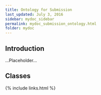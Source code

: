 ```yaml
---
title: Ontology for Submission
last_updated: July 3, 2016
sidebar: mydoc_sidebar
permalink: mydoc_submission_ontology.html
folder: mydoc
---
```


## Introduction 

...Placeholder...

## Classes



{% include links.html %}
